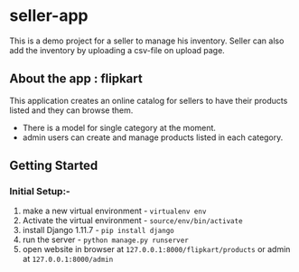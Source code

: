 # seller-app
This is a demo project for a seller to manage his inventory. Seller can also add the inventory by uploading a csv-file
on upload page.

## About the app : flipkart
This application creates an online catalog for sellers to have their products listed and they can browse them.
- There is a model for single category at the moment.
- admin users can create and manage products listed in each category.


## Getting Started
### Initial Setup:-
1. make a new virtual environment - `virtualenv env`
2. Activate the virtual environment - `source/env/bin/activate`
3. install Django 1.11.7 - `pip install django`
4. run the server - `python manage.py runserver`
5. open website in browser at `127.0.0.1:8000/flipkart/products` or admin at `127.0.0.1:8000/admin`
